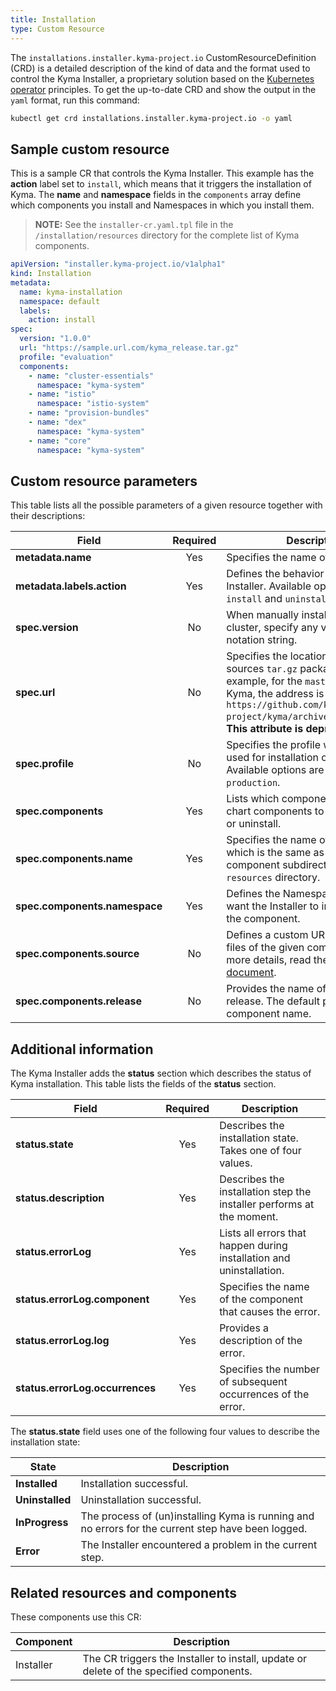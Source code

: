 ```yaml
---
title: Installation
type: Custom Resource
---
```


The `installations.installer.kyma-project.io` CustomResourceDefinition (CRD) is a detailed description of the kind of data and the format used to control the Kyma Installer, a proprietary solution based on the
[Kubernetes operator](https://coreos.com/operators/) principles. To get the up-to-date CRD and show the output in the `yaml` format, run this command:  

```bash
kubectl get crd installations.installer.kyma-project.io -o yaml
```

## Sample custom resource

This is a sample CR that controls the Kyma Installer. This example has the **action** label set to `install`, which means that it triggers the installation of Kyma. The  **name** and **namespace**  fields in the `components` array define which components you install and Namespaces in which you install them.

>**NOTE:** See the `installer-cr.yaml.tpl` file in the `/installation/resources` directory for the complete list of Kyma components.

```yaml
apiVersion: "installer.kyma-project.io/v1alpha1"
kind: Installation
metadata:
  name: kyma-installation
  namespace: default
  labels:
    action: install
spec:
  version: "1.0.0"
  url: "https://sample.url.com/kyma_release.tar.gz"
  profile: "evaluation"
  components:
    - name: "cluster-essentials"
      namespace: "kyma-system"
    - name: "istio"
      namespace: "istio-system"
    - name: "provision-bundles"
    - name: "dex"
      namespace: "kyma-system"
    - name: "core"
      namespace: "kyma-system"
```

## Custom resource parameters

This table lists all the possible parameters of a given resource together with their descriptions:

| Field   |      Required      |  Description |
|----------|:-------------:|------|
| **metadata.name** | Yes | Specifies the name of the CR. |
| **metadata.labels.action** | Yes | Defines the behavior of the Kyma Installer. Available options are `install` and `uninstall`. |
| **spec.version** | No | When manually installing Kyma on a cluster, specify any valid [SemVer](https://semver.org/) notation string.|
| **spec.url** | No | Specifies the location of the Kyma sources `tar.gz` package. For example, for the `master` branch of Kyma, the address is `https://github.com/kyma-project/kyma/archive/master.tar.gz`. **This attribute is deprecated.** |
| **spec.profile** | No | Specifies the profile which will be used for installation or upgrade. Available options are `evaluation` and `production`. |
| **spec.components** | Yes | Lists which components of Helm chart components to install, update or uninstall. |
| **spec.components.name** | Yes | Specifies the name of the component which is the same as the name of the component subdirectory in the `resources` directory. |
| **spec.components.namespace** | Yes | Defines the Namespace in which you want the Installer to install or update the component. |
| **spec.components.source** | No | Defines a custom URL for the source files of the given component. For more details, read the [configuration document](#configuration-install-components-from-user-defined-ur-ls).  |
| **spec.components.release** | No | Provides the name of the Helm release. The default parameter is the component name. |

## Additional information

The Kyma Installer adds the **status** section which describes the status of Kyma installation. This table lists the fields of the **status** section.

| Field   |      Required      |  Description |
|----------|:-------------:|------|
| **status.state** | Yes | Describes the installation state. Takes one of four values. |
| **status.description** | Yes | Describes the installation step the installer performs at the moment. |
| **status.errorLog** | Yes | Lists all errors that happen during installation and uninstallation. |
| **status.errorLog.component** | Yes | Specifies the name of the component that causes the error. |
| **status.errorLog.log** | Yes | Provides a description of the error. |
| **status.errorLog.occurrences** | Yes | Specifies the number of subsequent occurrences of the error. |

The **status.state** field uses one of the following four values to describe the installation state:

|   State   |  Description |
|----------|-------------|
| **Installed** | Installation successful. |
| **Uninstalled** | Uninstallation successful. |
| **InProgress** | The process of (un)installing Kyma is running and no errors for the current step have been logged. |
| **Error** | The Installer encountered a problem in the current step. |

## Related resources and components

These components use this CR:

| Component   |   Description |
|----------|------|
| Installer  |  The CR triggers the Installer to install, update or delete of the specified components. |
